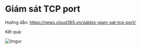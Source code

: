 # Giám sát TCP port

Hướng dẫn: https://news.cloud365.vn/zabbix-giam-sat-tcp-port/

Kết quả:

![Imgur](https://i.imgur.com/w8zX815.png)

 